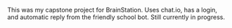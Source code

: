 This was my capstone project for BrainStation. Uses chat.io, has a login, and automatic reply from the friendly school bot. Still currently in progress.

